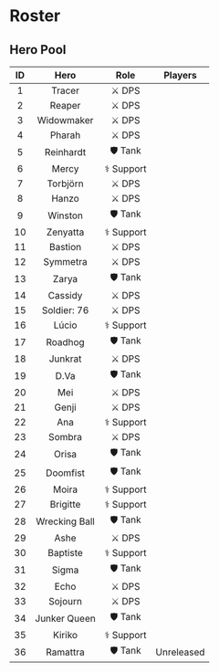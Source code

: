# Roster

## Hero Pool

| ID  |     Hero      |    Role    |  Players   |
| :-: | :-----------: | :--------: | :--------: |
|  1  |    Tracer     |   ⚔️ DPS   |            |
|  2  |    Reaper     |   ⚔️ DPS   |            |
|  3  |  Widowmaker   |   ⚔️ DPS   |            |
|  4  |    Pharah     |   ⚔️ DPS   |            |
|  5  |   Reinhardt   |  🛡️ Tank   |            |
|  6  |     Mercy     | ⚕️ Support |            |
|  7  |   Torbjörn    |   ⚔️ DPS   |            |
|  8  |     Hanzo     |   ⚔️ DPS   |            |
|  9  |    Winston    |  🛡️ Tank   |            |
| 10  |   Zenyatta    | ⚕️ Support |            |
| 11  |    Bastion    |   ⚔️ DPS   |            |
| 12  |   Symmetra    |   ⚔️ DPS   |            |
| 13  |     Zarya     |  🛡️ Tank   |            |
| 14  |    Cassidy    |   ⚔️ DPS   |            |
| 15  |  Soldier: 76  |   ⚔️ DPS   |            |
| 16  |     Lúcio     | ⚕️ Support |            |
| 17  |    Roadhog    |  🛡️ Tank   |            |
| 18  |    Junkrat    |   ⚔️ DPS   |            |
| 19  |     D.Va      |  🛡️ Tank   |            |
| 20  |      Mei      |   ⚔️ DPS   |            |
| 21  |     Genji     |   ⚔️ DPS   |            |
| 22  |      Ana      | ⚕️ Support |            |
| 23  |    Sombra     |   ⚔️ DPS   |            |
| 24  |     Orisa     |  🛡️ Tank   |            |
| 25  |   Doomfist    |  🛡️ Tank   |            |
| 26  |     Moira     | ⚕️ Support |            |
| 27  |   Brigitte    | ⚕️ Support |            |
| 28  | Wrecking Ball |  🛡️ Tank   |            |
| 29  |     Ashe      |   ⚔️ DPS   |            |
| 30  |   Baptiste    | ⚕️ Support |            |
| 31  |     Sigma     |  🛡️ Tank   |            |
| 32  |     Echo      |   ⚔️ DPS   |            |
| 33  |    Sojourn    |   ⚔️ DPS   |            |
| 34  | Junker Queen  |  🛡️ Tank   |            |
| 35  |    Kiriko     | ⚕️ Support |            |
| 36  |   Ramattra    |  🛡️ Tank   | Unreleased |
